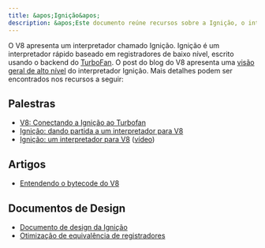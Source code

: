 ```yaml
---
title: &apos;Ignição&apos;
description: &apos;Este documento reúne recursos sobre a Ignição, o interpretador do V8.&apos;
---
```

O V8 apresenta um interpretador chamado Ignição. Ignição é um interpretador rápido baseado em registradores de baixo nível, escrito usando o backend do [TurboFan](/docs/turbofan). O post do blog do V8 apresenta uma [visão geral de alto nível](/blog/ignition-interpreter) do interpretador Ignição. Mais detalhes podem ser encontrados nos recursos a seguir:

## Palestras

- [V8: Conectando a Ignição ao Turbofan](https://docs.google.com/presentation/d/1chhN90uB8yPaIhx_h2M3lPyxPgdPmkADqSNAoXYQiVE/edit)
- [Ignição: dando partida a um interpretador para V8](https://docs.google.com/presentation/d/1HgDDXBYqCJNasBKBDf9szap1j4q4wnSHhOYpaNy5mHU/edit#slide=id.g1357e6d1a4_0_58)
- [Ignição: um interpretador para V8](https://docs.google.com/presentation/d/1OqjVqRhtwlKeKfvMdX6HaCIu9wpZsrzqpIVIwQSuiXQ/edit) ([vídeo](https://youtu.be/r5OWCtuKiAk))

## Artigos

- [Entendendo o bytecode do V8](https://medium.com/dailyjs/understanding-v8s-bytecode-317d46c94775)

## Documentos de Design

- [Documento de design da Ignição](https://docs.google.com/document/d/11T2CRex9hXxoJwbYqVQ32yIPMh0uouUZLdyrtmMoL44/edit?ts=56f27d9d#heading=h.6jz9dj3bnr8t)
- [Otimização de equivalência de registradores](https://docs.google.com/document/d/1wW_VkkIwhAAgAxLYM0wvoTEkq8XykibDIikGpWH7l1I/edit?ts=570d7131#heading=h.6jz9dj3bnr8t)
